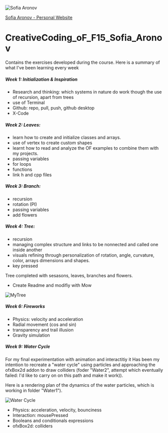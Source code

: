 ![Sofia Aronov](https://github.com/Sofiaaronov/CreativeCoding_oF_F15_Sofia_Aronov/blob/master/Sofia%20Aronov%20Picture.jpg)

[Sofia Aronov - Personal Website](http://sofiaaronov.com) 

# CreativeCoding_oF_F15_Sofia_Aronov
 
 Contains the exercises developed during the course. 
 Here is a summary of what I've been learning every week
 
 

##### Week 1: Initialization & Inspiration 
 
 * Research and thinking: which systems in nature do work though the use of recursion, apart from trees
 * use of Terminal
 * Github: repo, pull, push, github desktop
 * X-Code
 
##### Week 2: Leaves:

*  learn how to create and initialize classes and arrays. 
*  use of vertex to create custom shapes
*  learnt how to read and analyze the OF examples to combine them with my projects.
* passing variables
* for loops
* functions
* link h and cpp files

##### Week 3: Branch:

* recursion
* rotation (PI)
* passing variables
* add flowers

##### Week 4: Tree:

* recursion
* managing complex structure and links to be nonnected and called one inside another
* visuals refining through personalization of rotation, angle, curvature, color, arrays dimensions and shapes.
* key pressed

Tree completed with sesasons, leaves, branches and flowers.

* Create Readme and modifiy with Mow

![MyTree](https://github.com/Sofiaaronov/CreativeCoding_oF_F15_Sofia_Aronov/blob/master/Screen%20Shot%202015-10-01%20at%2019.33.36.png)


##### Week 6: Fireworks

* Physics: velocity and acceleration
* Radial movement (cos and sin)
* transparency and trail illusion
* Gravity simulation


##### Week 9: Water Cycle

For my final experimentation with animation and interactitiy it Has been my intention to recreate a "water cycle" using particles and approaching the ofxBox2d addon to draw colliders (foder "Water2", attempt which eventually failed: I'd like to carry on on this path and make it work)).

Here is a rendering plan of the dynamics of the water particles, which is working in folder "Water1").


![Water Cycle](https://github.com/Sofiaaronov/CreativeCoding_oF_F15_Sofia_Aronov/blob/master/water%20Cycle.jpg)

* Physics: acceleration, velocity, bounciness
* Interaction: mousePressed
* Booleans and conditionals expressions
* ofxBox2d: colliders

